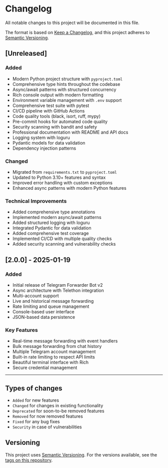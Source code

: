 # Changelog

All notable changes to this project will be documented in this file.

The format is based on [Keep a Changelog](https://keepachangelog.com/en/1.0.0/),
and this project adheres to [Semantic Versioning](https://semver.org/spec/v2.0.0.html).

## [Unreleased]

### Added

- Modern Python project structure with `pyproject.toml`
- Comprehensive type hints throughout the codebase
- Async/await patterns with structured concurrency
- Rich console output with modern formatting
- Environment variable management with `.env` support
- Comprehensive test suite with pytest
- CI/CD pipeline with GitHub Actions
- Code quality tools (black, isort, ruff, mypy)
- Pre-commit hooks for automated code quality
- Security scanning with bandit and safety
- Professional documentation with README and API docs
- Logging system with loguru
- Pydantic models for data validation
- Dependency injection patterns

### Changed

- Migrated from `requirements.txt` to `pyproject.toml`
- Updated to Python 3.10+ features and syntax
- Improved error handling with custom exceptions
- Enhanced async patterns with modern Python features

### Technical Improvements

- Added comprehensive type annotations
- Implemented modern async/await patterns
- Added structured logging with loguru
- Integrated Pydantic for data validation
- Added comprehensive test coverage
- Implemented CI/CD with multiple quality checks
- Added security scanning and vulnerability checks

## [2.0.0] - 2025-01-19

### Added

- Initial release of Telegram Forwarder Bot v2
- Async architecture with Telethon integration
- Multi-account support
- Live and historical message forwarding
- Rate limiting and queue management
- Console-based user interface
- JSON-based data persistence

### Key Features

- Real-time message forwarding with event handlers
- Bulk message forwarding from chat history
- Multiple Telegram account management
- Built-in rate limiting to respect API limits
- Beautiful terminal interface with Rich
- Secure credential management

---

## Types of changes

- `Added` for new features
- `Changed` for changes in existing functionality
- `Deprecated` for soon-to-be removed features
- `Removed` for now removed features
- `Fixed` for any bug fixes
- `Security` in case of vulnerabilities

## Versioning

This project uses [Semantic Versioning](https://semver.org/). For the versions available, see the [tags on this repository](https://github.com/klept0/Telegram-Forwarder-Bot-v2/tags).
